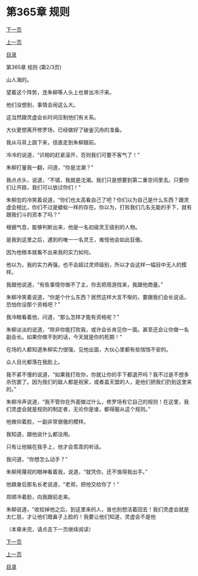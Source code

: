 <h1>第365章    规则</h1>
            <div><p><a href="./1094_%E7%AC%AC365%E7%AB%A0_%E8%A7%84%E5%88%99.md">下一页</a></p><p><a href="./1092_%E7%AC%AC365%E7%AB%A0_%E8%A7%84%E5%88%99.md">上一页</a></p><p><a href="../">目录</a></p></div>
            <div><p>第365章    规则 (第2/3页)</p><p>山人海的。</p><p>望着这个阵势，连朱柳等人头上也冒出冷汗来。</p><p>他们没想到，事情会闹这么大。</p><p>这当然跟灵虚会长时间压制他们有关系。</p><p>大伙更想离开修罗场，已经做好了破釜沉舟的准备。</p><p>我从马背上跳下来，径直走到朱柳跟前。</p><p>冷冷的说道，“识相的赶紧滚开，否则我们可要不客气了！”</p><p>朱柳打量我一翻，问道，“你是沈潮？”</p><p>我点点头，说道，“不错，我就是沈潮。我们只是想要到第二重空间里去。只要你们让开路，我们可以放过你们！”</p><p>朱柳忽的冷笑着说道，“你们也太高看自己了吧？你们以为自己是什么东西？跟灵虚会相比，你们不过是蝼蚁一样的存在。你以为，打败我们几名无能的手下，就有跟我们斗的资本了吗？”</p><p>根据气息，能够判断出来，他是一名初级灵王级别的人物。</p><p>是我到这里之后，遇到的唯一一名灵王，难怪他会如此狂傲。</p><p>因为他根本就看不出来我的实力如何。</p><p>他以为，我的实力再强，也不会超过灵师级别，所以才会这样一幅目中无人的模样。</p><p>我跟他说道，“有些事情你做不了主，你去把周游找来，我跟他商量。”</p><p>朱柳冷笑着说道，“你是个什么东西？居然这样大言不惭的，要跟我们会长说话，恐怕你没那个资格吧？”</p><p>我冷眼看着他，问道，“那么怎样才能有资格呢？”</p><p>朱柳淡淡的说道，“除非你能打败我，或许会长肯见你一面。甚至还会让你做一名副会长。如果你做不到的话，今天就是你的死期！”</p><p>在场的人都知道朱柳实力很强，见他出面，大伙心里都有些惴惴不安的。</p><p>众人目光都落在我脸上。</p><p>我不紧不慢的说道，“如果我打败你，你就让你的手下都退开吗？我不过是不想多杀伤罢了。因为我们的敌人都是祝家，或者盖天盟的人，是他们把我们扔到这里来的。”</p><p>朱柳冷声说道，“我不管你在外面做过什么，修罗场有它自己的规则！在这里，我们灵虚会就是规则的制定者，无论你是谁，都得服从这个规则。”</p><p>他微仰着脸，一副非常倨傲的模样。</p><p>我知道，跟他说什么都没用。</p><p>只有让他输在我手上，他才会乖乖的听话。</p><p>我问道，“你想怎么动手？”</p><p>朱柳用蔑视的眼神看着我，说道，“就凭你，还不值得我出手。”</p><p>他跟身后那名长老说道，“老郑，把他交给你了！”</p><p>郑顺冷着脸，向我跟前走来。</p><p>朱柳说道，“收拾掉他之后，到这里来的人，谁也别想活着回去！我们灵虚会就是太仁慈，才让他们蹬鼻子上脸的！我要让他们知道，灵虚会不是他</p><p>（本章未完，请点击下一页继续阅读）</p></div>
            <div><p><a href="./1094_%E7%AC%AC365%E7%AB%A0_%E8%A7%84%E5%88%99.md">下一页</a></p><p><a href="./1092_%E7%AC%AC365%E7%AB%A0_%E8%A7%84%E5%88%99.md">上一页</a></p><p><a href="../">目录</a></p></div>